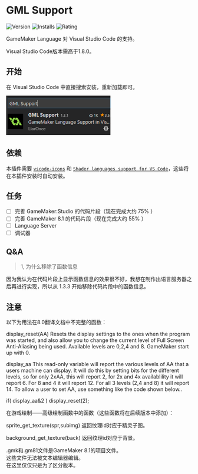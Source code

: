 # GML Support

![Version](https://vsmarketplacebadge.apphb.com/version/liaronce.gml-support.svg)
![Installs](https://vsmarketplacebadge.apphb.com/installs-short/liaronce.gml-support.svg)
![Rating](https://vsmarketplacebadge.apphb.com/rating/liaronce.gml-support.svg)

GameMaker Language 对 Visual Studio Code 的支持。

Visual Studio Code版本需高于1.8.0。

## 开始

在 Visual Studio Code 中直接搜索安装，重新加载即可。

![](../assets/sc1.png)

## 依赖

本插件需要 [`vscode-icons`](https://github.com/vscode-icons/vscode-icons) 和 [`Shader languages support for VS Code`](https://github.com/stef-levesque/vscode-shader)，这些将在本插件安装时自动安装。

## 任务

* [ ] 完善 GameMaker:Studio 的代码片段（现在完成大约 75% ）
* [ ] 完善 GameMaker 8.1 的代码片段（现在完成大约 55% ）
* [ ] Language Server
* [ ] 调试器

## Q&A

> 1, 为什么移除了函数信息

因为我认为在代码片段上显示函数信息的效果很不好，我想在制作出语言服务器之后再进行实现，所以从 1.3.3 开始移除代码片段中的函数信息。

## 注意

以下为用法在8.0翻译文档中不完整的函数：

display_reset(AA) Resets the display settings to the ones when the program was started, and also allow you to change the current level of Full Screen Anti-Aliasing being used. Available levels are 0,2,4 and 8. GameMaker start up with 0.

display_aa This read-only variable will report the various levels of AA that a users machine can display. It will do this by setting bits for the different levels, so for only 2xAA, this will report 2, for 2x and 4x availablility it will report 6. For 8 and 4 it will report 12. For all 3 levels (2,4 and 8) it will report 14. To allow a user to set AA, use something like the code shown below.. 

if( display_aa&2 ) display_reset(2);

在游戏绘制——高级绘制函数中的函数（这些函数将在后续版本中添加）：

sprite_get_texture(spr,subimg) 返回纹理id对应于精灵子图。

background_get_texture(back) 返回纹理id对应于背景。

.gmk和.gm81文件是GameMaker 8.1的项目文件。   
这些文件无法被文本编辑器编辑。   
在这里仅仅只是为了区分版本。